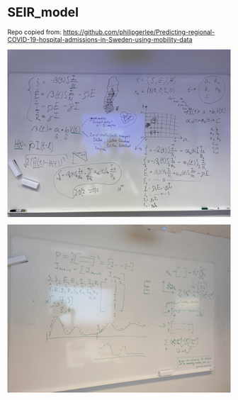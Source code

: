 # SEIR_model

Repo copied from: https://github.com/philipgerlee/Predicting-regional-COVID-19-hospital-admissions-in-Sweden-using-mobility-data 


![My Image](./Image.jpeg)

![My Image 2](./image_2.jpg)
